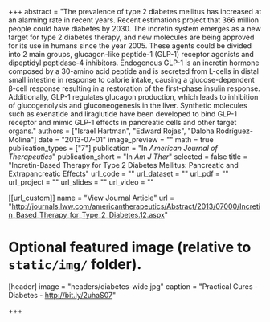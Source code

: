 +++
abstract = "The prevalence of type 2 diabetes mellitus has increased at an alarming rate in recent years. Recent estimations project that 366 million people could have diabetes by 2030. The incretin system emerges as a new target for type 2 diabetes therapy, and new molecules are being approved for its use in humans since the year 2005. These agents could be divided into 2 main groups, glucagon-like peptide-1 (GLP-1) receptor agonists and dipeptidyl peptidase-4 inhibitors. Endogenous GLP-1 is an incretin hormone composed by a 30-amino acid peptide and is secreted from L-cells in distal small intestine in response to calorie intake, causing a glucose-dependent β-cell response resulting in a restoration of the first-phase insulin response. Additionally, GLP-1 regulates glucagon production, which leads to inhibition of glucogenolysis and gluconeogenesis in the liver. Synthetic molecules such as exenatide and liraglutide have been developed to bind GLP-1 receptor and mimic GLP-1 effects in pancreatic cells and other target organs."
authors = ["Israel Hartman", "Edward Rojas", "Daloha Rodríguez-Molina"]
date = "2013-07-01"
image_preview = ""
math = true
publication_types = ["7"]
publication = "In *American Journal of Therapeutics*"
publication_short = "In *Am J Ther*"
selected = false
title = "Incretin-Based Therapy for Type 2 Diabetes Mellitus: Pancreatic and Extrapancreatic Effects"
url_code = ""
url_dataset = ""
url_pdf = ""
url_project = ""
url_slides = ""
url_video = ""

[[url_custom]]
name = "View Journal Article"
url = "http://journals.lww.com/americantherapeutics/Abstract/2013/07000/Incretin_Based_Therapy_for_Type_2_Diabetes.12.aspx"

# Optional featured image (relative to `static/img/` folder).
[header]
image = "headers/diabetes-wide.jpg"
caption = "Practical Cures - Diabetes - http://bit.ly/2uhaS07"

+++


